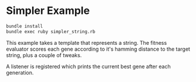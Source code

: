 # Simpler Example

~~~sh
bundle install
bundle exec ruby simpler_string.rb
~~~

This example takes a template that represents a string.
The fitness evaluator scores each gene according to it's hamming distance
to the target string, plus a couple of tweaks.

A listener is registered which prints the current best gene after each
generation.
